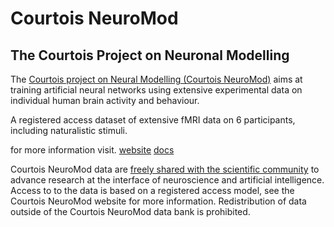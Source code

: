 # Courtois NeuroMod 

## The Courtois Project on Neuronal Modelling

The [Courtois project on Neural Modelling (Courtois NeuroMod)](https://www.cneuromod.ca/) aims at training artificial neural networks using extensive experimental data on individual human brain activity and behaviour.

A registered access dataset of extensive fMRI data on 6 participants, including naturalistic stimuli.

for more information visit.
[website](https://www.cneuromod.ca/)
[docs](https://docs.cneuromod.ca/)

Courtois NeuroMod data are [freely shared with the scientific community](https://docs.cneuromod.ca/en/latest/ACCESS.html) to advance research at the interface of neuroscience and artificial intelligence. Access to to the data is based on a registered access model, see the Courtois NeuroMod website for more information. Redistribution of data outside of the Courtois NeuroMod data bank is prohibited.
